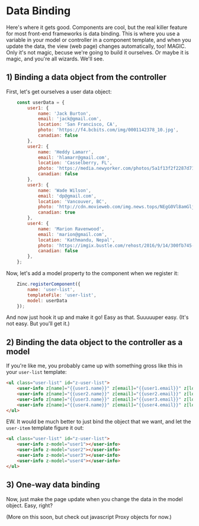 # Data Binding

Here's where it gets good. Components are cool, but the real killer feature for most front-end frameworks is data binding. This is where you use a variable in your model or controller in a component template, and when you update the data, the view (web page) changes automatically, too! MAGIC. Only it's not magic, becuse we're going to build it ourselves. Or maybe it is magic, and you're all wizards. We'll see.

## 1) Binding a data object from the controller

First, let's get ourselves a user data object:

```js
    const userData = {
        user1: {
            name: 'Jack Burton',
            email: 'jack@gmail.com',
            location: 'San Francisco, CA',
            photo: 'https://f4.bcbits.com/img/0001142378_10.jpg',
            canadian: false
        },
        user2: {
            name: 'Heddy Lamarr',
            email: 'hlamarr@gmail.com',
            location: 'Casselberry, FL',
            photo: 'https://media.newyorker.com/photos/5a1f13f2f2287d71effeaea4/master/w_727,c_limit/Camhi-Hedy-Lamarr-doc.jpg',
            canadian: false
        },
        user3: {
            name: 'Wade Wilson',
            email: 'dp@gmail.com',
            location: 'Vancouver, BC',
            photo: 'http://cdn.movieweb.com/img.news.tops/NEgG0Vl8amGlji_1_b.jpg',
            canadian: true
        },
        user4: {
            name: 'Marion Ravenwood',
            email: 'marion@gmail.com',
            location: 'Kathmandu, Nepal',
            photo: 'https://imgix.bustle.com/rehost/2016/9/14/300fb745-57cc-47f5-9c66-0d5acd902d91.jpg',
            canadian: false
        },
    };
```

Now, let's add a model property to the component when we register it:

```js
    Zinc.registerComponent({
        name: 'user-list',
        templateFile: 'user-list',
        model: userData
    });
```

And now just hook it up and make it go! Easy as that. Suuuuuper easy. (It's not easy. But you'll get it.)

## 2) Binding the data object to the controller as a model

If you're like me, you probably came up with something gross like this in your `user-list` template: 

```html
<ul class="user-list" id="z-user-list">
    <user-info z[name]="{{user1.name}}" z[email]="{{user1.email}}" z[location]="{{user1.location}}" z[photo]="{{user1.photo}}"></user-info>
    <user-info z[name]="{{user2.name}}" z[email]="{{user2.email}}" z[location]="{{user2.location}}" z[photo]="{{user2.photo}}"></user-info>
    <user-info z[name]="{{user3.name}}" z[email]="{{user3.email}}" z[location]="{{user3.location}}" z[photo]="{{user3.photo}}"></user-info>
    <user-info z[name]="{{user4.name}}" z[email]="{{user4.email}}" z[location]="{{user4.location}}" z[photo]="{{user4.photo}}"></user-info>
</ul>
```

EW. It would be much better to just bind the object that we want, and let the `user-item` template figure it out:

```html
<ul class="user-list" id="z-user-list">
    <user-info z-model="user1"></user-info>
    <user-info z-model="user2"></user-info>
    <user-info z-model="user3"></user-info>
    <user-info z-model="user4"></user-info>
</ul>
```

## 3) One-way data binding

Now, just make the page update when you change the data in the model object. Easy, right? 

(More on this soon, but check out javascript Proxy objects for now.)